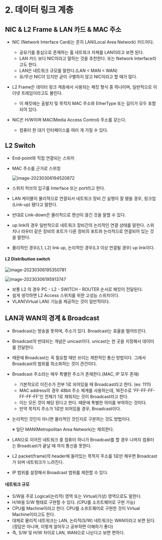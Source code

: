 # 2. 데이터 링크 계층



## NIC & L2 Frame & LAN 카드 & MAC 주소

- NIC (Network Interface Card)는 흔히 LAN(Local Area Network) 카드이다.

  - 공유기를 중심으로 존재하는 홈 네트워크 자체를 LAN이라고 보면 된다.
  - LAN 카드 보다 NIC이라고 말하는 것을 추천한다. 또는 Network Interface라고도 한다.
  - LAN은 네트워크 규모를 말한다.(LAN < MAN < WAN)
  - 유/무선 NIC이 있지만 굳이 구별하지 않고 NIC이라고 할 때가 많다.

- L2 Frame은 데이터 링크 계층에서 사용되는 패킷 형식 중 하나이며, 일반적으로 이더넷 프레임이라고도 불린다. 

  - 이 패킷에는 출발지 및 목적지 MAC 주소와 EtherType 또는 길이가 모두 포함되어 있다.

- NIC은 H/W이며 MAC(Media Access Control) 주소를 갖는다.

  - 컴퓨터 한 대가 인터페이스를 여러 개 가질 수 있다.

  

## L2 Switch

- End-point와 직접 연결되는 스위치

- MAC 주소를 근거로 스위칭

  ![image-20230306194520872](C:\Users\dj930\OneDrive\사진\Typora\image-20230306194520872.png)

- 스위치 허브의 입구를 Interface 또는 port라고 한다.
- LAN 케이블이 물리적으로 연결되서 네트워크 장비 간 실행이 잘 됐을 경우, 링크업(Link-up) 됐다고 말한다.
- 반대로 Link-down은 물리적으로 랜선이 끊긴 것을 말할 수 있다.
- up link의 경우 일반적으로 네트워크 장비간의 논리적인 연결 상태를 말한다. 스위치나 라우터 같은 장비의 포트가 다른 장비의 포트와 논리적으로 연결되어 있는 것을 말한다.
- 물리적인 경우(L1, L2) link up, 논리적인 경우(L3 이상 연결될 경우) up link이다.

#### L2 Distribution switch

![image-20230306195350781](C:\Users\dj930\OneDrive\사진\Typora\image-20230306195350781.png)

![image-20230306195913747](C:\Users\dj930\OneDrive\사진\Typora\image-20230306195913747.png)

- 보통 L2 의 경우 PC - L2 - SWITCH - ROUTER 순서로 패킷이 전달된다.
- 쉽게 생각하면 L2 Access 스위치를 위한 고성능 스위치이다.
- VLAN(Virtual LAN) 기능을 제공하는 것이 일반적이다.



## LAN과 WAN의 경계 & Broadcast

- Broadcast는 방송을 뜻하며, 주소가 있다. Broadcast는 효율을 떨어뜨린다.

- Broadcast의 반대되는 개념은 unicast이다. unicast는 한 곳을 지정해서 데이터를 전달한다.

- 때문에 Broadcast는 꼭 필요할 때만 쓰이는 제한적인 통신 방법이다. 그래서 Broadcast의 범위를 최소화하는 것이 관건이다.

- Broadcast 주소라는 매우 특별한 주소가 존재한다.(MAC, IP 모두 존재)

  - 기본적오르 이진수가 전부 1로 되어있을 때 Broadcast라고 한다. (ex: 1111)
  - MAC address의 경우 48bit 주소 체계를 사용하는데, 16진수로 'FF-FF-FF-FF-FF-FF'인 전체가 1로 채워지는 것이 Broadcast라고 한다.
  - 이는 모든 것이 해당 된다고 한다. 때문에 특별한 의미를 부여하는 것이다.
  - 만약 목적지 주소가 1로만 되어있을 경우, Broadcast이다.

- 논리적인 것인지 아니면 물리적인 것인지로 구분하는 것도 방법이다.

  ※ 일단 MAN(Metropolitan Area Network)는 제외한다.

- LAN으로 이어진 네트워크 중 컴퓨터 하나가 Broadcast를 할 경우 나머지 컴퓨터는 Broadcast가 끝날 때 까지 통신을 못한다.

- L2 packet(frame)의 header에 들어있는 목적지 주소를 1로만 채우면 Broadcast가 되며 네트워크가 느려진다.

- IP 범위를 설정해서 Broadcast 범위를 제한할 수 있다.

#### 네트워크 규모

- S/W을 주로 Logical(논리적) 영역 또는 Virtual(가상) 영역으로도 말한다.
- H/W을 S/W 형태로 구현할 수 있다. (CPU를 소프트웨어로 구현 가능)
- CPU를 Machine이라고 한다. CPU를 소프트웨어로 구현한 것이 Virtual Machine이라고도 한다.
- 대체로 물리적 네트워크는 LAN, 논리적(S/W) 네트워크는 WAN이라고 보면 된다. (정답은 아니며, 이렇게 알아두고 공부하면 이해하기 좋다)
- 즉, S/W 및 H/W 차이로 LAN, WAN으로 나뉜다고 보면 편하다.

